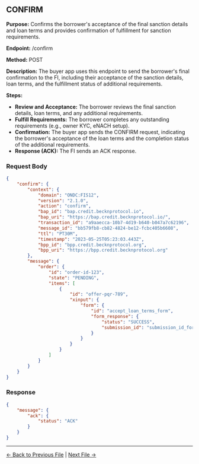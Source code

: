 ## CONFIRM

**Purpose:** Confirms the borrower's acceptance of the final sanction details and loan terms and provides confirmation of fulfillment for sanction requirements.

**Endpoint:** /confirm

**Method:** POST

**Description:** The buyer app uses this endpoint to send the borrower's final confirmation to the FI, including their acceptance of the sanction details, loan terms, and the fulfillment status of additional requirements.

**Steps:**
  - **Review and Acceptance:** The borrower reviews the final sanction details, loan terms, and any additional requirements.
  - **Fulfill Requirements:** The borrower completes any outstanding requirements (e.g., owner KYC, eNACH setup).
  - **Confirmation:** The buyer app sends the CONFIRM request, indicating the borrower's acceptance of the loan terms and the completion status of the additional requirements.
  - **Response (ACK):** The FI sends an ACK response.



### Request Body

``` json
{
    "confirm": {
        "context": {
            "domain": "ONDC:FIS12",
            "version": "2.1.0",
            "action": "confirm",
            "bap_id": "bap.credit.becknprotocol.io",
            "bap_uri": "https://bap.credit.becknprotocol.io/",
            "transaction_id": "a9aaecca-10b7-4d19-b640-b047a7c62196",
            "message_id": "bb579fb8-cb82-4824-be12-fcbc405b6608",
            "ttl": "PT30M",
            "timestamp": "2023-05-25T05:23:03.443Z",
            "bpp_id": "bpp.credit.becknprotocol.org",
            "bpp_uri": "https://bpp.credit.becknprotocol.org"
        },
        "message": {
            "order": {
                "id": "order-id-123",
                "state": "PENDING",
                "items": [
                    {
                        "id": "offer-pqr-789",
                        "xinput": {
                            "form": {
                                "id": "accept_loan_terms_form",
                                "form_response": {
                                    "status": "SUCCESS",
                                    "submission_id": "submission_id_for_loan_terms"
                                }
                            }
                        }
                    }
                ]
            }
        }
    }
}
```

### Response

```json
{
    "message": {
        "ack": {
            "status": "ACK"
        }
    }
}
```


---

<p align="center">

[← Back to Previous File](on_init.md) | [Next File →](on_confirm.md)

</p>

